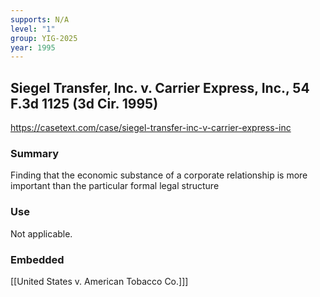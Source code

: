 ```yaml
---
supports: N/A
level: "1"
group: YIG-2025
year: 1995
---
```

## Siegel Transfer, Inc. v. Carrier Express, Inc., 54 F.3d 1125 (3d Cir. 1995)

https://casetext.com/case/siegel-transfer-inc-v-carrier-express-inc

### Summary

Finding that the economic substance of a corporate relationship is more important than the particular formal legal structure

### Use

Not applicable.

### Embedded

[[United States v. American Tobacco Co.]]]